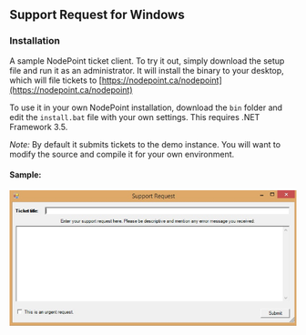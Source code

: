 ## Support Request for Windows

### Installation

A sample NodePoint ticket client. To try it out, simply download the setup file and run it as an administrator. It will install the binary to your desktop, which will file tickets to [https://nodepoint.ca/nodepoint](https://nodepoint.ca/nodepoint)

To use it in your own NodePoint installation, download the `bin` folder and edit the `install.bat` file with your own settings. This requires .NET Framework 3.5.

*Note:* By default it submits tickets to the demo instance. You will want to modify the source and compile it for your own environment.

#### Sample:

![](sample.jpg)
